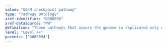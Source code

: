 ```yaml
---
value: "G2/M checkpoint pathway"
type: "Pathway Ontology"
xref-identifier: "0000096"
xref-dataSource: "PW"
definition: "Those pathways that assure the genome is replicated only once per cell cycle. The checkpoints control for damaged and un-replicated DNA."
level: "Level 4+"
parents: ['0000094']
---
```

